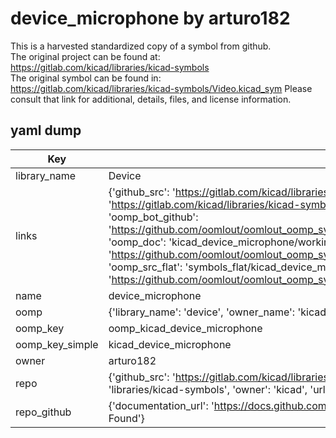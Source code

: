 # device_microphone by arturo182  
This is a harvested standardized copy of a symbol from github.  
The original project can be found at:  
https://gitlab.com/kicad/libraries/kicad-symbols  
The original symbol can be found in:
https://gitlab.com/kicad/libraries/kicad-symbols/Video.kicad_sym
Please consult that link for additional, details, files, and license information.  
## yaml dump  
| Key | Value |  
| --- | --- |  
| library_name | Device |  
| links | {'github_src': 'https://gitlab.com/kicad/libraries/kicad-symbols/Video.kicad_sym', 'github_src_repo': 'https://gitlab.com/kicad/libraries/kicad-symbols', 'oomp_bot': 'kicad_device_microphone/working', 'oomp_bot_github': 'https://github.com/oomlout/oomlout_oomp_symbol_bot/tree/main/kicad_device_microphone/working', 'oomp_doc': 'kicad_device_microphone/working', 'oomp_doc_github': 'https://github.com/oomlout/oomlout_oomp_symbol_doc/tree/main/kicad_device_microphone/working', 'oomp_src_flat': 'symbols_flat/kicad_device_microphone/working', 'oomp_src_flat_github': 'https://github.com/oomlout/oomlout_oomp_symbol_src/tree/main/kicad_device_microphone/working'} |  
| name | device_microphone |  
| oomp | {'library_name': 'device', 'owner_name': 'kicad', 'symbol_name': 'device_microphone'} |  
| oomp_key | oomp_kicad_device_microphone |  
| oomp_key_simple | kicad_device_microphone |  
| owner | arturo182 |  
| repo | {'github_src': 'https://gitlab.com/kicad/libraries/kicad-symbols/Video.kicad_sym', 'name': 'libraries/kicad-symbols', 'owner': 'kicad', 'url': 'https://gitlab.com/kicad/libraries/kicad-symbols'} |  
| repo_github | {'documentation_url': 'https://docs.github.com/rest/repos/repos#get-a-repository', 'message': 'Not Found'} |  

